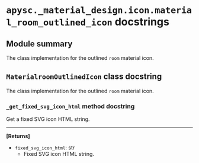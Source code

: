 # `apysc._material_design.icon.material_room_outlined_icon` docstrings

## Module summary

The class implementation for the outlined `room` material icon.

## `MaterialroomOutlinedIcon` class docstring

The class implementation for the outlined `room` material icon.

### `_get_fixed_svg_icon_html` method docstring

Get a fixed SVG icon HTML string.<hr>

**[Returns]**

- `fixed_svg_icon_html`: str
  - Fixed SVG icon HTML string.